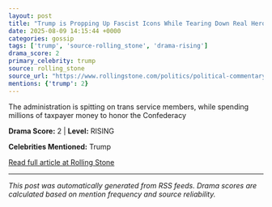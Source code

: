 ```yaml
---
layout: post
title: "Trump is Propping Up Fascist Icons While Tearing Down Real Heroes"
date: 2025-08-09 14:15:44 +0000
categories: gossip
tags: ['trump', 'source-rolling_stone', 'drama-rising']
drama_score: 2
primary_celebrity: trump
source: rolling_stone
source_url: "https://www.rollingstone.com/politics/political-commentary/trump-fascist-icons-tearing-down-real-heroes-1235404378/"
mentions: {'trump': 2}
---
```


The administration is spitting on trans service members, while spending millions of taxpayer money to honor the Confederacy

**Drama Score:** 2 | **Level:** RISING

**Celebrities Mentioned:** Trump

[Read full article at Rolling Stone](https://www.rollingstone.com/politics/political-commentary/trump-fascist-icons-tearing-down-real-heroes-1235404378/)

---
*This post was automatically generated from RSS feeds. Drama scores are calculated based on mention frequency and source reliability.*

